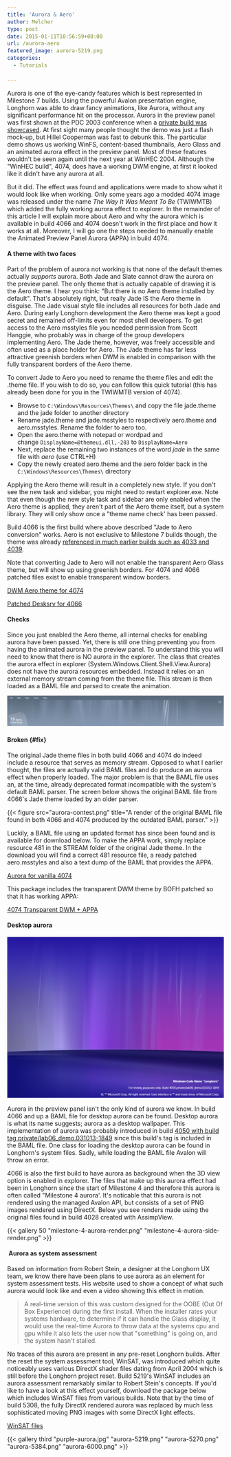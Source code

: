 ```yaml
---
title: 'Aurora & Aero'
author: Melcher
type: post
date: 2015-01-11T10:56:59+00:00
url: /aurora-aero
featured_image: aurora-5219.png
categories:
  - Tutorials

---
```

Aurora is one of the eye-candy features which is best represented in Milestone 7 builds. Using the powerful Avalon presentation engine, Longhorn was able to draw fancy animations, like Aurora, without any significant performance hit on the processor. Aurora in the preview panel was first shown at the PDC 2003 conference when a [private build was showcased](/guide/4050-xx). At first sight many people thought the demo was just a flash mock-up, but Hillel Cooperman was fast to debunk this. The particular demo shows us working WinFS, content-based thumbnails, Aero Glass and an animated aurora effect in the preview panel. Most of these features wouldn't be seen again until the next year at WinHEC 2004. Although the "WinHEC build", 4074, does have a working DWM engine, at first it looked like it didn't have any aurora at all.

But it did. The effect was found and applications were made to show what it would look like when working. Only some years ago a modded 4074 image was released under the name _The Way It Was Meant To Be_ (TWIWMTB) which added the fully working aurora effect to explorer. In the remainder of this article I will explain more about Aero and why the aurora which is available in build 4066 and 4074 doesn't work in the first place and how it works at all. Moreover, I will go one the steps needed to manually enable the Animated Preview Panel Aurora (APPA) in build 4074.

#### A theme with two faces

Part of the problem of aurora not working is that none of the default themes actually _supports_ aurora. Both Jade and Slate cannot draw the aurora on the preview panel. The only theme that is actually capable of drawing it is the Aero theme. I hear you think: "But there is no Aero theme installed by default". That's absolutely right, but really Jade IS the Aero theme in disguise. The Jade visual style file includes all resources for both Jade and Aero. During early Longhorn development the Aero theme was kept a good secret and remained off-limits even for most shell developers. To get access to the Aero msstyles file you needed permission from Scott Hanggie, who probably was in charge of the group developers implementing Aero. The Jade theme, however, was freely accessible and often used as a place holder for Aero. The Jade theme has far less attractive greenish borders when DWM is enabled in comparison with the fully transparent borders of the Aero theme.

To convert Jade to Aero you need to rename the theme files and edit the .theme file. If you wish to do so, you can follow this quick tutorial (this has already been done for you in the TWIWMTB version of 4074).

* Browse to `C:\Windows\Resources\Themes\` and copy the file jade.theme and the jade folder to another directory
* Rename jade.theme and jade.msstyles to respectively aero.theme and aero.msstyles. Rename the folder to aero too.
* Open the aero.theme with notepad or wordpad and change `DisplayName=@themeui.dll,-203` to `DisplayName=Aero`
* Next, replace the remaining two instances of the word _jade_ in the same file with _aero_ (use CTRL+H)
* Copy the newly created aero.theme and the aero folder back in the `C:\Windows\Resources\Themes\` directory

Applying the Aero theme will result in a completely new style. If you don't see the new task and sidebar, you might need to restart explorer.exe. Note that even though the new style task and sidebar are only enabled when the Aero theme is applied, they aren't part of the Aero theme itself, but a system library. They will only show once a "theme name check' has been passed.

Build 4066 is the first build where above described "Jade to Aero conversion" works. Aero is not exclusive to Milestone 7 builds though, the theme was already [referenced in much earlier builds such as 4033 and 4039](/4039-tips-tricks).

Note that converting Jade to Aero will not enable the transparent Aero Glass theme, but will show up using greenish borders. For 4074 and 4066 patched files exist to enable transparent window borders.

[DWM Aero theme for 4074](/download/dwm-aero-theme-for-4074.rar)

[Patched Desksrv for 4066](/download/patched-desksrv-for-4066.zip)

#### Checks

Since you just enabled the Aero theme, all internal checks for enabling aurora have been passed. Yet, there is still one thing preventing you from having the animated aurora in the preview panel. To understand this you will need to know that there is NO aurora in the explorer. The class that creates the aurora effect in explorer (System.Windows.Client.Shell.View.Aurora) does not have the aurora resources embedded. Instead it relies on an external memory stream coming from the theme file. This stream is then loaded as a BAML file and parsed to create the animation.

![](animated-preview-panel-aurora.png)

#### Broken {#fix}

The original Jade theme files in both build 4066 and 4074 do indeed include a resource that serves as memory stream. Opposed to what I earlier thought, the files are actually valid BAML files and do produce an aurora effect when properly loaded. The major problem is that the BAML file uses an, at the time, already deprecated format incompatible with the system's default BAML parser. The screen below shows the original BAML file from 4066's Jade theme loaded by an older parser.

{{< figure src="aurora-contest.png" title="A render of the original BAML file found in both 4066 and 4074 produced by the outdated BAML parser." >}}

Luckily, a BAML file using an updated format has since been found and is available for download below. To make the APPA work, simply replace resource 481 in the STREAM folder of the original Jade theme. In the download you will find a correct 481 resource file, a ready patched aero.msstyles and also a text dump of the BAML that provides the APPA.

[Aurora for vanilla 4074](/download/aurora-vanilla-4074.zip)

This package includes the transparent DWM theme by BOFH patched so that it has working APPA:

[4074 Transparent DWM + APPA](/download/4074-transparent-dwm-appa.zip)

#### Desktop aurora

![](desktop-aurora.png)

Aurora in the preview panel isn't the only kind of aurora we know. In build 4066 and up a BAML file for desktop aurora can be found. Desktop aurora is what its name suggests; aurora as a desktop wallpaper. This implementation of aurora was probably introduced in build [4050 with build tag private/lab06_demo.031013-1849](/guide/4050-13) since this build's tag is included in the BAML file. One class for loading the desktop aurora can be found in Longhorn's system files. Sadly, while loading the BAML file Avalon will throw an error.

4066 is also the first build to have aurora as background when the 3D view option is enabled in explorer. The files that make up this aurora effect had been in Longhorn since the start of Milestone 4 and therefore this aurora is often called "Milestone 4 aurora'. It's noticable that this aurora is not rendered using the managed Avalon API, but consists of a set of PNG images rendered using DirectX. Below you see renders made using the original files found in build 4028 created with AssimpView.

{{< gallery 50 "milestone-4-aurora-render.png" "milestone-4-aurora-side-render.png" >}}

####  Aurora as system assessment

Based on information from Robert Stein, a designer at the Longhorn UX team, we know there have been plans to use aurora as an element for system assessment tests. His website used to show a concept of what such aurora would look like and even a video showing this effect in motion.

> A real-time version of this was custom designed for the OOBE (Out Of Box Experience) during the first install. When the installer rates your systems hardware, to determine if it can handle the Glass display, it would use the real-time Aurora to throw data at the systems cpu and gpu while it also lets the user now that "something" is going on, and the system hasn't stalled.

No traces of this aurora are present in any pre-reset Longhorn builds. After the reset the system assessment tool, WinSAT, was introduced which quite noticeably uses various DirectX shader files dating from April 2004 which is still before the Longhorn project reset. Build 5219's WinSAT includes an aurora assessment remarkably similar to Robert Stein's concepts. If you'd like to have a look at this effect yourself, download the package below which includes WinSAT files from various builds. Note that by the time of build 5308, the fully DirectX rendered aurora was replaced by much less sophisticated moving PNG images with some DirectX light effects.

[WinSAT files](/download/winsat-files.zip)

{{< gallery third "purple-aurora.jpg" "aurora-5219.png" "aurora-5270.png" "aurora-5384.png" "aurora-6000.png" >}}
